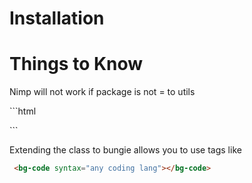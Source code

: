<h1> Installation</h1>

<h1>Things to Know </h1>
<p> Nimp will not work if package is not = to utils</p>
  ```html

  <nimp-import package="utils" extension="bungie" viewport="4" ></nimp-import >```
  
  
<p> Extending the class to bungie allows you to use tags like </p>

 ```html
  <bg-code syntax="any coding lang"></bg-code>
```


